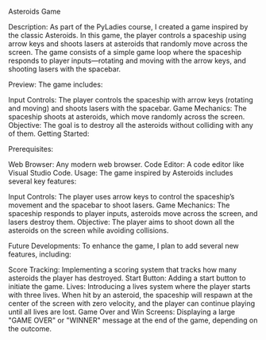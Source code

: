 Asteroids Game 

Description:
As part of the PyLadies course, I created a game inspired by the classic Asteroids. In this game, the player controls a spaceship using arrow keys and shoots lasers at asteroids that randomly move across the screen. The game consists of a simple game loop where the spaceship responds to player inputs—rotating and moving with the arrow keys, and shooting lasers with the spacebar.

Preview:
The game includes:

Input Controls: The player controls the spaceship with arrow keys (rotating and moving) and shoots lasers with the spacebar.
Game Mechanics: The spaceship shoots at asteroids, which move randomly across the screen.
Objective: The goal is to destroy all the asteroids without colliding with any of them.
Getting Started:

Prerequisites:

Web Browser: Any modern web browser.
Code Editor: A code editor like Visual Studio Code.
Usage:
The game inspired by Asteroids includes several key features:

Input Controls: The player uses arrow keys to control the spaceship’s movement and the spacebar to shoot lasers.
Game Mechanics: The spaceship responds to player inputs, asteroids move across the screen, and lasers destroy them.
Objective: The player aims to shoot down all the asteroids on the screen while avoiding collisions.

Future Developments:
To enhance the game, I plan to add several new features, including:

Score Tracking: Implementing a scoring system that tracks how many asteroids the player has destroyed.
Start Button: Adding a start button to initiate the game.
Lives: Introducing a lives system where the player starts with three lives. When hit by an asteroid, the spaceship will respawn at the center of the screen with zero velocity, and the player can continue playing until all lives are lost.
Game Over and Win Screens: Displaying a large "GAME OVER" or "WINNER" message at the end of the game, depending on the outcome.
